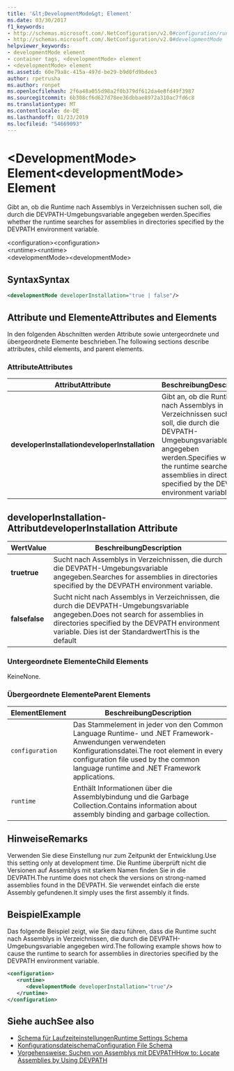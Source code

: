 ```yaml
---
title: '&lt;DevelopmentMode&gt; Element'
ms.date: 03/30/2017
f1_keywords:
- http://schemas.microsoft.com/.NetConfiguration/v2.0#configuration/runtime/developmentMode
- http://schemas.microsoft.com/.NetConfiguration/v2.0#developmentMode
helpviewer_keywords:
- developmentMode element
- container tags, <developmentMode> element
- <developmentMode> element
ms.assetid: 60e79a8c-415a-497d-be29-b9d0fd9bdee3
author: rpetrusha
ms.author: ronpet
ms.openlocfilehash: 2f6a48a055d98a2f0b379df612da4e8fd49f3987
ms.sourcegitcommit: 6b308cf6d627d78ee36dbbae8972a310ac7fd6c8
ms.translationtype: MT
ms.contentlocale: de-DE
ms.lasthandoff: 01/23/2019
ms.locfileid: "54669093"
---
```

# <a name="ltdevelopmentmodegt-element"></a><span data-ttu-id="15c14-102">&lt;DevelopmentMode&gt; Element</span><span class="sxs-lookup"><span data-stu-id="15c14-102">&lt;developmentMode&gt; Element</span></span>
<span data-ttu-id="15c14-103">Gibt an, ob die Runtime nach Assemblys in Verzeichnissen suchen soll, die durch die DEVPATH-Umgebungsvariable angegeben werden.</span><span class="sxs-lookup"><span data-stu-id="15c14-103">Specifies whether the runtime searches for assemblies in directories specified by the DEVPATH environment variable.</span></span>  
  
 <span data-ttu-id="15c14-104">\<configuration></span><span class="sxs-lookup"><span data-stu-id="15c14-104">\<configuration></span></span>  
<span data-ttu-id="15c14-105">\<runtime></span><span class="sxs-lookup"><span data-stu-id="15c14-105">\<runtime></span></span>  
<span data-ttu-id="15c14-106">\<developmentMode></span><span class="sxs-lookup"><span data-stu-id="15c14-106">\<developmentMode></span></span>  
  
## <a name="syntax"></a><span data-ttu-id="15c14-107">Syntax</span><span class="sxs-lookup"><span data-stu-id="15c14-107">Syntax</span></span>  
  
```xml  
<developmentMode developerInstallation="true | false"/>  
```  
  
## <a name="attributes-and-elements"></a><span data-ttu-id="15c14-108">Attribute und Elemente</span><span class="sxs-lookup"><span data-stu-id="15c14-108">Attributes and Elements</span></span>  
 <span data-ttu-id="15c14-109">In den folgenden Abschnitten werden Attribute sowie untergeordnete und übergeordnete Elemente beschrieben.</span><span class="sxs-lookup"><span data-stu-id="15c14-109">The following sections describe attributes, child elements, and parent elements.</span></span>  
  
### <a name="attributes"></a><span data-ttu-id="15c14-110">Attribute</span><span class="sxs-lookup"><span data-stu-id="15c14-110">Attributes</span></span>  
  
|<span data-ttu-id="15c14-111">Attribut</span><span class="sxs-lookup"><span data-stu-id="15c14-111">Attribute</span></span>|<span data-ttu-id="15c14-112">Beschreibung</span><span class="sxs-lookup"><span data-stu-id="15c14-112">Description</span></span>|  
|---------------|-----------------|  
|<span data-ttu-id="15c14-113">**developerInstallation**</span><span class="sxs-lookup"><span data-stu-id="15c14-113">**developerInstallation**</span></span>|<span data-ttu-id="15c14-114">Gibt an, ob die Runtime nach Assemblys in Verzeichnissen suchen soll, die durch die DEVPATH-Umgebungsvariable angegeben werden.</span><span class="sxs-lookup"><span data-stu-id="15c14-114">Specifies whether the runtime searches for assemblies in directories specified by the DEVPATH environment variable.</span></span>|  
  
## <a name="developerinstallation-attribute"></a><span data-ttu-id="15c14-115">developerInstallation-Attribut</span><span class="sxs-lookup"><span data-stu-id="15c14-115">developerInstallation Attribute</span></span>  
  
|<span data-ttu-id="15c14-116">Wert</span><span class="sxs-lookup"><span data-stu-id="15c14-116">Value</span></span>|<span data-ttu-id="15c14-117">Beschreibung</span><span class="sxs-lookup"><span data-stu-id="15c14-117">Description</span></span>|  
|-----------|-----------------|  
|<span data-ttu-id="15c14-118">**true**</span><span class="sxs-lookup"><span data-stu-id="15c14-118">**true**</span></span>|<span data-ttu-id="15c14-119">Sucht nach Assemblys in Verzeichnissen, die durch die DEVPATH-Umgebungsvariable angegeben.</span><span class="sxs-lookup"><span data-stu-id="15c14-119">Searches for assemblies in directories specified by the DEVPATH environment variable.</span></span>|  
|<span data-ttu-id="15c14-120">**false**</span><span class="sxs-lookup"><span data-stu-id="15c14-120">**false**</span></span>|<span data-ttu-id="15c14-121">Sucht nicht nach Assemblys in Verzeichnissen, die durch die DEVPATH-Umgebungsvariable angegeben.</span><span class="sxs-lookup"><span data-stu-id="15c14-121">Does not search for assemblies in directories specified by the DEVPATH environment variable.</span></span> <span data-ttu-id="15c14-122">Dies ist der Standardwert</span><span class="sxs-lookup"><span data-stu-id="15c14-122">This is the default</span></span>|  
  
### <a name="child-elements"></a><span data-ttu-id="15c14-123">Untergeordnete Elemente</span><span class="sxs-lookup"><span data-stu-id="15c14-123">Child Elements</span></span>  
 <span data-ttu-id="15c14-124">Keine</span><span class="sxs-lookup"><span data-stu-id="15c14-124">None.</span></span>  
  
### <a name="parent-elements"></a><span data-ttu-id="15c14-125">Übergeordnete Elemente</span><span class="sxs-lookup"><span data-stu-id="15c14-125">Parent Elements</span></span>  
  
|<span data-ttu-id="15c14-126">Element</span><span class="sxs-lookup"><span data-stu-id="15c14-126">Element</span></span>|<span data-ttu-id="15c14-127">Beschreibung</span><span class="sxs-lookup"><span data-stu-id="15c14-127">Description</span></span>|  
|-------------|-----------------|  
|`configuration`|<span data-ttu-id="15c14-128">Das Stammelement in jeder von den Common Language Runtime- und .NET Framework-Anwendungen verwendeten Konfigurationsdatei.</span><span class="sxs-lookup"><span data-stu-id="15c14-128">The root element in every configuration file used by the common language runtime and .NET Framework applications.</span></span>|  
|`runtime`|<span data-ttu-id="15c14-129">Enthält Informationen über die Assemblybindung und die Garbage Collection.</span><span class="sxs-lookup"><span data-stu-id="15c14-129">Contains information about assembly binding and garbage collection.</span></span>|  
  
## <a name="remarks"></a><span data-ttu-id="15c14-130">Hinweise</span><span class="sxs-lookup"><span data-stu-id="15c14-130">Remarks</span></span>  
 <span data-ttu-id="15c14-131">Verwenden Sie diese Einstellung nur zum Zeitpunkt der Entwicklung.</span><span class="sxs-lookup"><span data-stu-id="15c14-131">Use this setting only at development time.</span></span> <span data-ttu-id="15c14-132">Die Runtime überprüft nicht die Versionen auf Assemblys mit starkem Namen finden Sie in die DEVPATH.</span><span class="sxs-lookup"><span data-stu-id="15c14-132">The runtime does not check the versions on strong-named assemblies found in the DEVPATH.</span></span> <span data-ttu-id="15c14-133">Sie verwendet einfach die erste Assembly gefundenen.</span><span class="sxs-lookup"><span data-stu-id="15c14-133">It simply uses the first assembly it finds.</span></span>  
  
## <a name="example"></a><span data-ttu-id="15c14-134">Beispiel</span><span class="sxs-lookup"><span data-stu-id="15c14-134">Example</span></span>  
 <span data-ttu-id="15c14-135">Das folgende Beispiel zeigt, wie Sie dazu führen, dass die Runtime sucht nach Assemblys in Verzeichnissen, die durch die DEVPATH-Umgebungsvariable angegeben wird.</span><span class="sxs-lookup"><span data-stu-id="15c14-135">The following example shows how to cause the runtime to search for assemblies in directories specified by the DEVPATH environment variable.</span></span>  
  
```xml  
<configuration>  
   <runtime>  
      <developmentMode developerInstallation="true"/>  
   </runtime>  
</configuration>  
```  
  
## <a name="see-also"></a><span data-ttu-id="15c14-136">Siehe auch</span><span class="sxs-lookup"><span data-stu-id="15c14-136">See also</span></span>
- [<span data-ttu-id="15c14-137">Schema für Laufzeiteinstellungen</span><span class="sxs-lookup"><span data-stu-id="15c14-137">Runtime Settings Schema</span></span>](../../../../../docs/framework/configure-apps/file-schema/runtime/index.md)
- [<span data-ttu-id="15c14-138">Konfigurationsdateischema</span><span class="sxs-lookup"><span data-stu-id="15c14-138">Configuration File Schema</span></span>](../../../../../docs/framework/configure-apps/file-schema/index.md)
- [<span data-ttu-id="15c14-139">Vorgehensweise: Suchen von Assemblys mit DEVPATH</span><span class="sxs-lookup"><span data-stu-id="15c14-139">How to: Locate Assemblies by Using DEVPATH</span></span>](../../../../../docs/framework/configure-apps/how-to-locate-assemblies-by-using-devpath.md)
